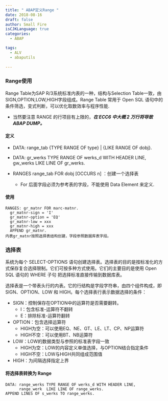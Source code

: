 ```yaml
---
title: " ABAP定义Range "
date: 2018-08-16
draft: false
author: Small Fire
isCJKLanguage: true
categories: 
  - ABAP

tags: 
  - ALV
  - abaputils
 
---
```


### Range使用

Range Table为SAP R/3系统标准内表的一种，结构与Selection Table一致，由SIGN,OPTION,LOW,HIGH字段组成。Range Table 常用于 Open SQL 语句中的条件筛选，变式判断，可以优化取数效率与程序性能.

- 当然要注意 RANGE 的行项目有上限的，***在 ECC6 中大概 2 万行将导致 ABAP DUMP。***

#### 定义

- DATA: range_tab {TYPE RANGE OF type} | {LIKE RANGE OF dobj}.
  
-  DATA: gr_werks TYPE RANGE OF werks_d WITH HEADER LINE,        gw_werks LIKE LINE  OF gr_werks.
  
- RANGES range_tab FOR dobj [OCCURS n] ：创建一个选择表

  - For 后面字段必须为参考表的字段，不能使用 Data Element 来定义.


#### 使用

```JS
RANGES: gr_matnr FOR marc-matnr.
  gr_matnr-sign = 'I'
  gr_matnr-option = 'EQ'
  gr_matnr-low = xxx
  gr_matnr-high = xxx
  APPEND gr_matnr.
内表gr_matnr按照选择表结构创建，字段参照数据库表字段。
```

### 选择表

系统为每个 SELECT-OPTIONS 语句创建选择表。选择表的目的是按标准化的方式保存复合选择限制。它们可按多种方式使用。它们的主要目的是使用 Open SQL 语句的 WHERE 子句 把选择标准直接传输到数据库表。

选择表是一个带表头行的内表。它的行结构是字段字符串，由四个组件构成，即 SIGN、OPTION、LOW 和 HIGH。每个选择表行表示数据选择的条件：

- SIGN：控制保存在OPTION中的运算符是否需要翻转。
  - I：包含标准-运算符不翻转
  - E：排除标准-运算符翻转
- OPTION：包含选择运算符
  - HIGH为空：可以使用EQ、NE、GT、LE、LT、CP、NP运算符
  - HIGH不空：可以使用BT、NB运算符
- LOW：LOW的数据类型与参照的标准表字段一致
  - HIGH为空：LOW的内容定义单值选择，与OPTION结合指定条件
  - HIGH不空：LOW与HIGH共同组成范围值
- HIGH：为间隔选择指定上界

#### 将选择表转换为 Range

```ABAP
DATA: range_werks TYPE RANGE OF werks_d WITH HEADER LINE,
      range_werk  LIKE LINE OF range_werks.
APPEND LINES OF s_werks TO range_werks.
```

